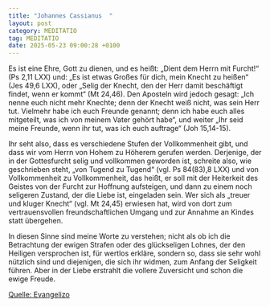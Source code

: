 ```yaml
---
title: "Johannes Cassianus  "
layout: post
category: MEDITATIO
tag: MEDITATIO
date: 2025-05-23 09:00:28 +0100
---
```

 
Es ist eine Ehre, Gott zu dienen, und es heißt: „Dient dem Herrn mit Furcht!“ (Ps 2,11 LXX) und: „Es ist etwas Großes für dich, mein Knecht zu heißen“ (Jes 49,6 LXX), oder „Selig der Knecht, den der Herr damit beschäftigt findet, wenn er kommt“ (Mt 24,46). Den Aposteln wird jedoch gesagt: „Ich nenne euch nicht mehr Knechte; denn der Knecht weiß nicht, was sein Herr tut.<!--more--> Vielmehr habe ich euch Freunde genannt; denn ich habe euch alles mitgeteilt, was ich von meinem Vater gehört habe“, und weiter „Ihr seid meine Freunde, wenn ihr tut, was ich euch auftrage“ (Joh 15,14-15).
 
Ihr seht also, dass es verschiedene Stufen der Vollkommenheit gibt, und dass wir vom Herrn von Hohem zu Höherem gerufen werden. Derjenige, der in der Gottesfurcht selig und vollkommen geworden ist, schreite also, wie geschrieben steht, „von Tugend zu Tugend“ (vgl. Ps 84(83),8 LXX) und von Vollkommenheit zu Vollkommenheit, das heißt, er soll mit der Heiterkeit des Geistes von der Furcht zur Hoffnung aufsteigen, und dann zu einem noch seligeren Zustand, der die Liebe ist, eingeladen sein. Wer sich als „treuer und kluger Knecht“ (vgl. Mt 24,45) erwiesen hat, wird von dort zum vertrauensvollen freundschaftlichen Umgang und zur Annahme an Kindes statt übergehen.
 
In diesen Sinne sind meine Worte zu verstehen; nicht als ob ich die Betrachtung der ewigen Strafen oder des glückseligen Lohnes, der den Heiligen versprochen ist, für wertlos erkläre, sondern so, dass sie sehr wohl nützlich sind und diejenigen, die sich ihr widmen, zum Anfang der Seligkeit führen. Aber in der Liebe erstrahlt die vollere Zuversicht und schon die ewige Freude.

[Quelle: Evangelizo](https://evangeliumtagfuertag.org/DE/gospel)